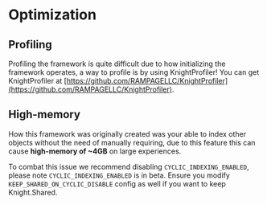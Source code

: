 # Optimization

## Profiling

Profiling the framework is quite difficult due to how initializing the framework operates, a way to profile is by using KnightProfiler! You can get KnightProfiler at [https://github.com/RAMPAGELLC/KnightProfiler](https://github.com/RAMPAGELLC/KnightProfiler).

## High-memory

How this framework was originally created was your able to index other objects without the need of manually requiring, due to this feature this can cause **high-memory of \~4GB** on large experiences.&#x20;

To combat this issue we recommend disabling `CYCLIC_INDEXING_ENABLED`, please note `CYCLIC_INDEXING_ENABLED` is in beta. Ensure you modify `KEEP_SHARED_ON_CYCLIC_DISABLE` config as well if you want to keep Knight.Shared.
